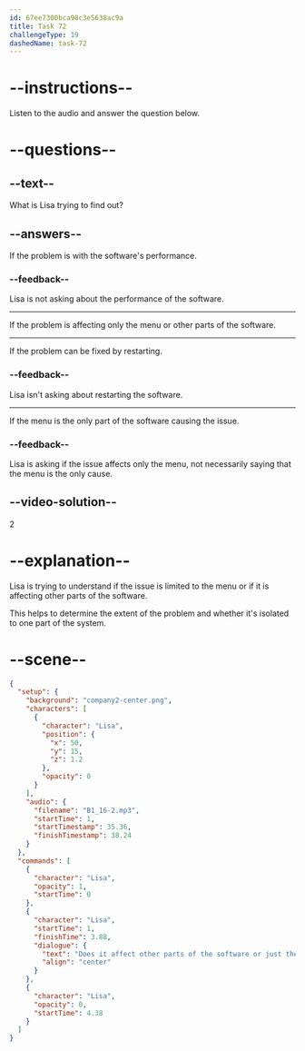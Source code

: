 ```yaml
---
id: 67ee7300bca98c3e5638ac9a
title: Task 72
challengeType: 19
dashedName: task-72
---
```


<!-- (Audio) Lisa: Does it affect other parts of the software, or just the menu? -->

# --instructions--

Listen to the audio and answer the question below.

# --questions--

## --text--

What is Lisa trying to find out?

## --answers--

If the problem is with the software's performance.

### --feedback--

Lisa is not asking about the performance of the software.

---

If the problem is affecting only the menu or other parts of the software.

---

If the problem can be fixed by restarting.

### --feedback--

Lisa isn't asking about restarting the software.

---

If the menu is the only part of the software causing the issue.

### --feedback--

Lisa is asking if the issue affects only the menu, not necessarily saying that the menu is the only cause.

## --video-solution--

2

# --explanation--

Lisa is trying to understand if the issue is limited to the menu or if it is affecting other parts of the software.

This helps to determine the extent of the problem and whether it's isolated to one part of the system.

# --scene--

```json
{
  "setup": {
    "background": "company2-center.png",
    "characters": [
      {
        "character": "Lisa",
        "position": {
          "x": 50,
          "y": 15,
          "z": 1.2
        },
        "opacity": 0
      }
    ],
    "audio": {
      "filename": "B1_16-2.mp3",
      "startTime": 1,
      "startTimestamp": 35.36,
      "finishTimestamp": 38.24
    }
  },
  "commands": [
    {
      "character": "Lisa",
      "opacity": 1,
      "startTime": 0
    },
    {
      "character": "Lisa",
      "startTime": 1,
      "finishTime": 3.88,
      "dialogue": {
        "text": "Does it affect other parts of the software or just the menu?",
        "align": "center"
      }
    },
    {
      "character": "Lisa",
      "opacity": 0,
      "startTime": 4.38
    }
  ]
}
```
